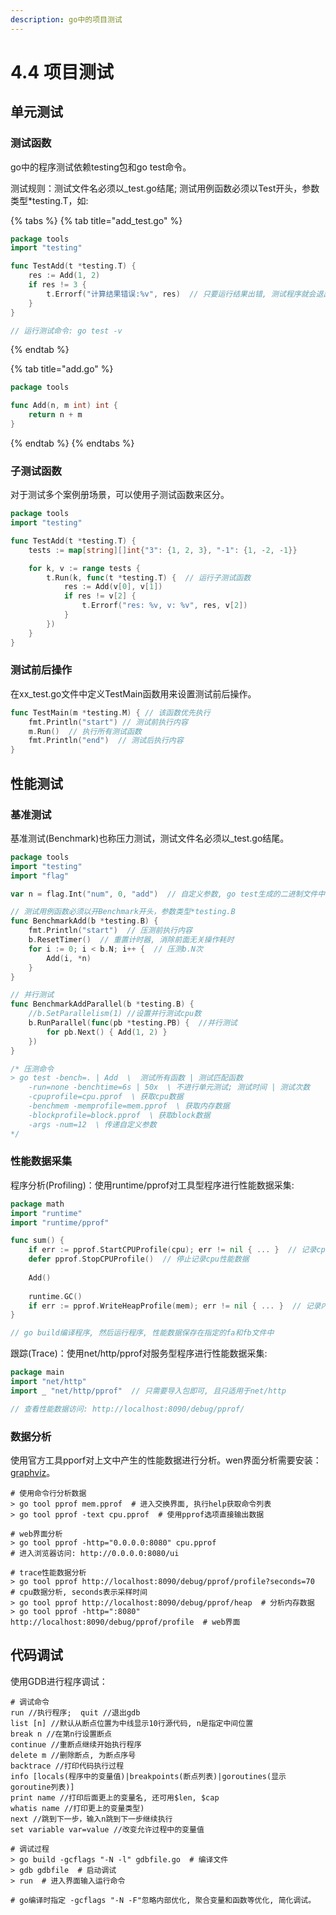 ```yaml
---
description: go中的项目测试
---
```


# 4.4 项目测试

## 单元测试

### 测试函数

go中的程序测试依赖testing包和go test命令。

测试规则：测试文件名必须以_test.go结尾; 测试用例函数必须以Test开头，参数类型*testing.T，如: 

{% tabs %}
{% tab title="add_test.go" %}
```go
package tools
import "testing"

func TestAdd(t *testing.T) {
    res := Add(1, 2)
    if res != 3 {
        t.Errorf("计算结果错误:%v", res)  // 只要运行结果出错, 测试程序就会退出
    }
}

// 运行测试命令: go test -v
```
{% endtab %}

{% tab title="add.go" %}
```go
package tools

func Add(n, m int) int {
    return n + m
}
```
{% endtab %}
{% endtabs %}

### 子测试函数

对于测试多个案例册场景，可以使用子测试函数来区分。

```go
package tools
import "testing"

func TestAdd(t *testing.T) {
    tests := map[string][]int{"3": {1, 2, 3}, "-1": {1, -2, -1}}

    for k, v := range tests {
        t.Run(k, func(t *testing.T) {  // 运行子测试函数
            res := Add(v[0], v[1])
            if res != v[2] {
                t.Errorf("res: %v, v: %v", res, v[2])
            }
        })
    }
}
```

### 测试前后操作

在xx_test.go文件中定义TestMain函数用来设置测试前后操作。

```go
func TestMain(m *testing.M) { // 该函数优先执行
    fmt.Println("start") // 测试前执行内容
    m.Run()  // 执行所有测试函数
    fmt.Println("end")  // 测试后执行内容
}
```

## 性能测试

### 基准测试

基准测试(Benchmark)也称压力测试，测试文件名必须以_test.go结尾。

```go
package tools
import "testing"
import "flag"

var n = flag.Int("num", 0, "add")  // 自定义参数, go test生成的二进制文件中已经自动调用flag.parse()

// 测试用例函数必须以开Benchmark开头，参数类型*testing.B
func BenchmarkAdd(b *testing.B) {
    fmt.Println("start")  // 压测前执行内容
    b.ResetTimer()  // 重置计时器, 消除前面无关操作耗时
    for i := 0; i < b.N; i++ {  // 压测b.N次
        Add(i, *n)
    } 
}

// 并行测试
func BenchmarkAddParallel(b *testing.B) {
    //b.SetParallelism(1) //设置并行测试cpu数
    b.RunParallel(func(pb *testing.PB) {  //并行测试
        for pb.Next() { Add(1, 2) } 
    })
}

/* 压测命令
> go test -bench=. | Add  \  测试所有函数 | 测试匹配函数
    -run=none -benchtime=6s | 50x  \ 不进行单元测试; 测试时间 | 测试次数
    -cpuprofile=cpu.pprof  \ 获取cpu数据
    -benchmem -memprofile=mem.pprof  \ 获取内存数据
    -blockprofile=block.pprof  \ 获取block数据
    -args -num=12  \ 传递自定义参数
*/  
```

### 性能数据采集

程序分析(Profiling)：使用runtime/pprof对工具型程序进行性能数据采集:

```go
package math
import "runtime"
import "runtime/pprof"

func sum() {
    if err := pprof.StartCPUProfile(cpu); err != nil { ... }  // 记录cpu性能数据, cpu是数据保存文件
	defer pprof.StopCPUProfile()  // 停止记录cpu性能数据
    
    Add()
    
    runtime.GC()
	if err := pprof.WriteHeapProfile(mem); err != nil { ... }  // 记录内存性能数据, mem数据保存文件
}

// go build编译程序, 然后运行程序, 性能数据保存在指定的fa和fb文件中
```

跟踪(Trace)：使用net/http/pprof对服务型程序进行性能数据采集:

```go
package main
import "net/http"
import _ "net/http/pprof"  // 只需要导入包即可, 且只适用于net/http

// 查看性能数据访问: http://localhost:8090/debug/pprof/
```


### 数据分析

使用官方工具pporf对上文中产生的性能数据进行分析。wen界面分析需要安装：[graphviz](https://graphviz.org/download/)。

```shell
# 使用命令行分析数据
> go tool pprof mem.pprof  # 进入交换界面, 执行help获取命令列表
> go tool pprof -text cpu.pprof  # 使用pprof选项直接输出数据

# web界面分析
> go tool pprof -http="0.0.0.0:8080" cpu.pprof
# 进入浏览器访问: http://0.0.0.0:8080/ui

# trace性能数据分析
> go tool pprof http://localhost:8090/debug/pprof/profile?seconds=70  # cpu数据分析, seconds表示采样时间
> go tool pprof http://localhost:8090/debug/pprof/heap  # 分析内存数据
> go tool pprof -http=":8080" http://localhost:8090/debug/pprof/profile  # web界面
```

## 代码调试

使用GDB进行程序调试：

```shell
# 调试命令
run //执行程序;  quit //退出gdb
list [n] //默认从断点位置为中线显示10行源代码, n是指定中间位置
break n //在第n行设置断点
continue //重断点继续开始执行程序
delete m //删除断点, 为断点序号
backtrace //打印代码执行过程
info [locals(程序中的变量值)|breakpoints(断点列表)|goroutines(显示goroutine列表)] 
print name //打印后面更上的变量名, 还可用$len, $cap
whatis name //打印更上的变量类型)
next //跳到下一步，输入n跳到下一步继续执行
set variable var=value //改变允许过程中的变量值

# 调试过程
> go build -gcflags "-N -l" gdbfile.go  # 编译文件
> gdb gdbfile  # 启动调试
> run  # 进入界面输入运行命令

# go编译时指定 -gcflags "-N -F"忽略内部优化, 聚合变量和函数等优化, 简化调试。
```



